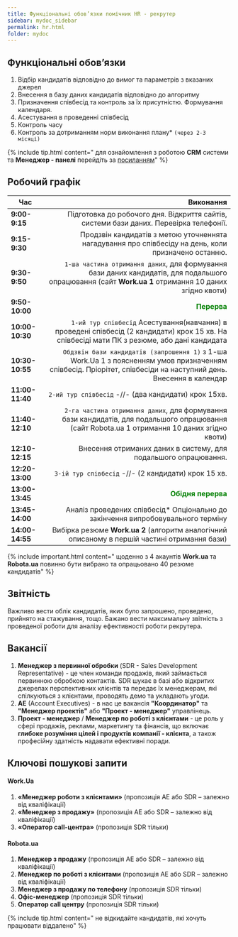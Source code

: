```yaml
---
title: Функціональні обов’язки помічник HR - рекрутер
sidebar: mydoc_sidebar
permalink: hr.html
folder: mydoc
---
```


## Функціональні обовʼязки
1. Відбір кандидатів відповідно до вимог та параметрів з вказаних джерел
2. Внесення в базу даних кандидатів відповідно до алгоритму
3. Призначення співбесід та контроль за їх присутністю. Формування календаря.
4. Асестування в проведенні співбесід
5. Контроль часу
6. Контроль за дотриманням норм виконання плану* `(через 2-3 місяці)`

{% include tip.html content=" для ознайомлення з роботою **СRM** системи та **Менеджер - панелі** перейдіть за [посиланням](tutorials.md)" %}

## Робочий графік

| **Час** 	| **Виконання** 	|
|---	|---:	|
| **9:00-9:15** 	| Підготовка до робочого дня. Відкриття сайтів, системи бази даних. Перевірка телефонії. 	|
| **9:15-9:30** 	| Продзвін кандидатів з метою уточненнята нагадування про співбесіду на день, коли призначено останню. 	|
| **9:30-9:50** 	|  `1-ша частина отримання даних`, для формування бази даних кандидатів, для подальшого опрацювання (сайт **Work.ua 1** отримання 10 даних згідно квоти) 	|
| **9:50-10:00** 	| <span style="color:green">**Перерва**</span>	|
| **10:00-10:30** 	| `1-ий тур співбесід` Асестування(навчання) в проведені співбесід (2 кандидати) крок 15 хв.  На співбесіді мати ПК з резюме, або дані кандидата 	|
| **10:30-10:55** 	| `Обдзвін бази кандидатів (запрошення 1)` з 1-ша Work.Ua 1 з поясненням умов призначенням співбесід. Пріорітет, співбесіди на наступний день. Внесення в календар 	|
| **11:00-11:40** 	| `2-ий тур співбесід` -//- (два кандидати) крок 15хв. 	|
| **11:40-12:10** 	| `2-га частина отримання даних`, для формування бази кандидатів, для подальшого опрацювання  (сайт Robota.ua 1 отримання 10 даних згідно квоти) 	|
| **12:10-12:15** 	| Внесення отриманих даних в систему, для подальшого опрацювання. 	|
| **12:20-13:00** 	| `3-ій тур співбесід` -//- (2 кандидати) крок 15 хв. 	|
| **13:00-13:45** 	| <span style="color:green">**Обідня перерва**</span> 	|
| **13:45-14:00** 	| Аналіз проведених співбесід* Опціонально до закінчення випробовувального терміну 	|
| **14:00-14:55** 	| Вибірка резюме **Work.ua 2**  (алгоритм аналогічний описаному в першій частині отримання бази) 	|

{% include important.html content=" щоденно з 4 акаунтів **Work.ua** та **Robota.ua** повинно бути вибрано та опрацьовано 40 резюме кандидатів" %}

## Звітність
Важливо вести облік кандидатів, яких було запрошено, проведено, прийнято на стажування, тощо. Бажано вести максимальну звітність з проведеної роботи для аналізу ефективності роботи рекрутера.

## Вакансії

1. **Менеджер з первинної обробки** (SDR - Sales Development Representative) - це член команди продажів, який займається первинною обробкою контактів. <a data-toggle="tooltip" data-original-title="{{site.data.glossary.SDR}}">SDR</a> шукає в базі або відкритих джерелах перспективних клієнтів та передає їх менеджерам, які спілкуються з клієнтами, проводять демо та укладають угоди.
2. **AE** (Account Executives) - в нас це вакансія **"Координатор"** та **"Менеджер проектів"** або **"Проект - менеджер"** управлінець. 
3. **Проект - менеджер**  / **Менеджер по роботі з клієнтами** - це роль у сфері продажів, реклами, маркетингу та фінансів, що включає **глибоке розуміння цілей і продуктів компанії - клієнта**, а також професійну здатність надавати ефективні поради. 

## Ключові пошукові запити

#### Work.Ua
1. **«Менеджер роботи з клієнтами»** (пропозиція AE або SDR – залежно від кваліфікації)
2. **«Менеджер з продажу»** (пропозиція AE або SDR – залежно від кваліфікації)
3. **«Оператор call-центра»** (пропозиція SDR тільки)

#### Robota.ua
1. **Менеджер з продажу** (пропозиція AE або SDR – залежно від кваліфікації)
2. **Менеджер по роботі з клієнтами** (пропозиція AE або SDR – залежно від кваліфікації)
4. **Менеджер з продажу по телефону** (пропозиція SDR тільки)
5. **Офіс-менеджер** (пропозиція SDR тільки)
6. **Оператор call центру** (пропозиція SDR тільки)

{% include tip.html content=" не відкидайте кандидатів, які хочуть працювати віддалено" %}